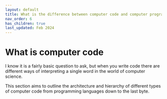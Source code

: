 ```yaml
---
layout: default
title: What is the difference between computer code and computer programming?
nav_order: 6
has_children: true
last_updated: Feb 2024
---
```


# What is computer code

I know it is a fairly basic question to ask, but when you write code there are different ways of interpreting a single word in the world of computer science.

This section aims to outline the architecture and hierarchy of different types of computer code from programming languages down to the last byte.
